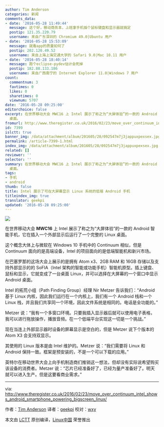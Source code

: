```yaml
---
author: Tim Anderson
categories: 新闻
comments_data:
- date: '2016-05-28 11:49:44'
  message: 这个好，移动商务本，上班拿手机插个鼠标键盘和显示器就搞定
  postip: 121.35.220.79
  username: 来自广东深圳的 Chromium 49.0|Ubuntu 用户
- date: '2016-05-28 15:53:09'
  message: 就看app的质量如何了
  postip: 202.120.49.52
  username: 来自上海上海交通大学的 Safari 9.0|Mac 10.11 用户
- date: '2016-05-28 18:40:14'
  message: 跑个eclipse-pydev估计会死掉
  postip: 182.88.133.186
  username: 来自广西南宁的 Internet Explorer 11.0|Windows 7 用户
count:
  commentnum: 3
  favtimes: 0
  likes: 0
  sharetimes: 0
  viewnum: 5707
date: '2016-05-28 09:25:00'
editorchoice: false
excerpt: 在世界移动大会 MWC16 上 Intel 展示了称之为“大屏体验”的一款的 Android 智能手机，它在插入一个外部显示后运行了一个完整的 Linux
  桌面。
fromurl: http://www.theregister.co.uk/2016/02/23/move_over_continuum_intel_shows_android_smartphone_powering_bigscreen_linux/
id: 7399
islctt: true
banner_img: /data/attachment/album/201605/28/092547m7j3jappuxpexsex.jpg
permalink: /article-7399-1.html
index_img: /data/attachment/album/201605/28/092547m7j3jappuxpexsex.jpg.thumb.jpg
related: []
reviewer: ''
selector: ''
summary: 在世界移动大会 MWC16 上 Intel 展示了称之为“大屏体验”的一款的 Android 智能手机，它在插入一个外部显示后运行了一个完整的 Linux
  桌面。
tags:
- 手机
- android
thumb: false
title: Intel 展示了可在大屏幕显示 Linux 系统的低端 Android 手机
titleindex_img: true
translator: geekpi
updated: '2016-05-28 09:25:00'
---
```


![](/data/attachment/album/201605/28/092547m7j3jappuxpexsex.jpg)


在世界移动大会 **MWC16** 上 Intel 展示了称之为“大屏体验”的一款的 Android 智能手机，它在插入一个外部显示后运行了一个完整的 Linux 桌面。


这个概念大体上与微软在 Windows 10 手机中的 Continuum 相似，但是 Continuum 面向的是高端设备，Intel 的项目面向的是低端智能机和新兴市场。


在巴塞罗那的这场大会上展示的是拥有 Atom x3、2GB RAM 和 16GB 存储以及支持外部显示的的 SoFIA（Intel 架构的智能或功能手机）智能机原型。插上键盘、鼠标和显示，它就变成了一台桌面 Linux，并可以选择在大屏幕的一个窗口中显示 Android 桌面。


Intel 的拓荒小组（Path Finding Group）经理 Nir Metzer 告诉我们：“Android 基于 Linux 内核，因此我们运行在一个内核上，我们有一个 Android 栈和一个 Linux 栈，并且我们共享同一个环境，因此文件系统是相同的。电话是全功能的。”


Metzer 说：“我有一个多窗口环境。只要我插入显示器后就可以使用电子表格，我可以进行拖放操作，播放音频。在一个低端平台实现这一切是一个挑战。”


现在当连上外部显示器时设备的屏幕显示是空白的，但是 Metzer 说下个版本的 Atom X3 会支持双显示。


其使用的 Linux 版本是由 Intel 维护的。Metzer 说：“我们需要将 Linux 和 Android 保持一致。框架是预安装的，不是一个可以下载的应用。”


英特尔在移动世界大会上向手机制造商们推销这一想法，但却没有实际说希望购买该设备的消费者。Metzer 说：“芯片已经准备好了，已经为量产准备好了。明天就可以进入生产。但是这要看商业需求。”




---


via: <http://www.theregister.co.uk/2016/02/23/move_over_continuum_intel_shows_android_smartphone_powering_bigscreen_linux/>


作者：[Tim Anderson](http://www.theregister.co.uk/Author/2878) 译者：[geekpi](https://github.com/geekpi) 校对：[wxy](https://github.com/wxy)


本文由 [LCTT](https://github.com/LCTT/TranslateProject) 原创编译，[Linux中国](https://linux.cn/) 荣誉推出